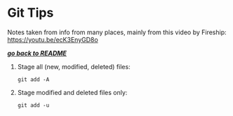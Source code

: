 # Git Tips

Notes taken from info from many places, mainly from this video by Fireship:  
https://youtu.be/ecK3EnyGD8o

[***go back to README***](README.md)

1. Stage all (new, modified, deleted) files:
    
    ```
    git add -A
    ```

2. Stage modified and deleted files only:
    ```
    git add -u
    ```


